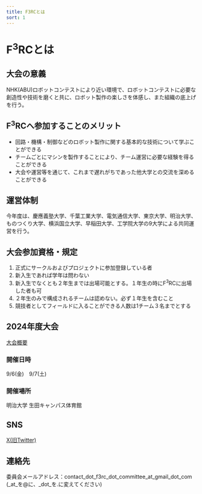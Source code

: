 ```yaml
---
title: F3RCとは
sort: 1
---
```

# F<sup>3</sup>RCとは

## 大会の意義
NHK(ABU)ロボットコンテストにより近い環境で、ロボットコンテストに必要な創造性や技術を磨くと共に、ロボット製作の楽しさを体感し、また組織の底上げを行う。  

## F<sup>3</sup>RCへ参加することのメリット
- 回路・機構・制御などのロボット製作に関する基本的な技術について学ぶことができる
- チームごとにマシンを製作することにより、チーム運営に必要な経験を得ることができる
- 大会や運営等を通じて、これまで遅れがちであった他大学との交流を深めることができる  

## 運営体制
今年度は、慶應義塾大学、千葉工業大学、電気通信大学、東京大学、明治大学、ものつくり大学、横浜国立大学、早稲田大学、工学院大学の9大学による共同運営を行う。  

## 大会参加資格・規定
1. 正式にサークルおよびプロジェクトに参加登録している者
1. 新入生であれば学年は問わない
1. 新入生でなくとも２年生までは出場可能とする。１年生の時にF<sup>3</sup>RCに出場した者も可
1. ２年生のみで構成されるチームは認めない。必ず１年生を含むこと
1. 競技者としてフィールドに入ることができる人数は1チーム３名までとする  

## 2024年度大会
[大会概要](/F3RC2024/outline.html)

### 開催日時

9/6(金)　9/7(土)

### 開催場所

明治大学 生田キャンパス体育館

## SNS
[X(旧Twitter)](https://twitter.com/F3RC_robocon)

## 連絡先
委員会メールアドレス：contact_dot_f3rc_dot_committee_at_gmail_dot_com  
(_at_を@に、_dot_を.に変えてください)
